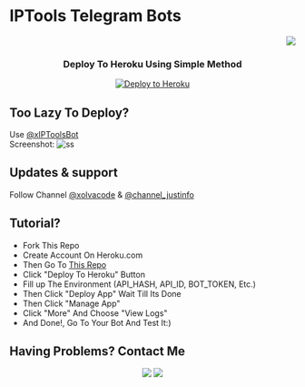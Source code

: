 # IPTools Telegram Bots
<p align="right">
  <a href="https://t.me/xIPToolsBot" target="_blank"><img src="https://telegra.ph/file/af2420275a249f7d45e12.jpg"></a>
</p>

<h3 align="center">Deploy To Heroku Using Simple Method</h3>
<p align="center"><a href="https://heroku.com/deploy?template=https://github.com/xolvaid/sfiledownloader"><img src="https://www.herokucdn.com/deploy/button.png" alt="Deploy to Heroku" target="_blank"/></a></p>

## Too Lazy To Deploy?
Use [@xIPToolsBot](https://t.me/xIPToolsBot)<br>
Screenshot:
![ss](https://telegra.ph/file/80c7b585eaef19e5d5541.jpg)


## Updates & support
Follow Channel [@xolvacode](https://t.me/xolvacode) & [@channel_justinfo](https://t.me/channel_justinfo)

## Tutorial?
- Fork This Repo
- Create Account On Heroku.com
- Then Go To [This Repo](https://github.com/xolvaid/iptools-bot)
- Click "Deploy To Heroku" Button
- Fill up The Environment (API_HASH, API_ID, BOT_TOKEN, Etc.)
- Then Click "Deploy App" Wait Till Its Done
- Then Click "Manage App"
- Click "More" And Choose "View Logs"
- And Done!, Go To Your Bot And Test It:)
## Having Problems? Contact Me
<p align="center">
  <a href="https://github.com/XolvaID" target="_blank"><img src="https://img.shields.io/badge/Github-XolvaID-green?style=for-the-badge&logo=github"></a>
  <a href="https://t.me/XolvaID" target="_blank"><img src="https://img.shields.io/badge/Telegram-%40XolvaID_-red?style=for-the-badge&logo=telegram"></a>
</p>
